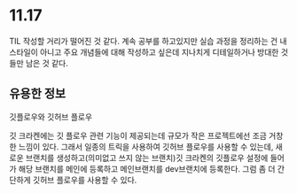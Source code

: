 # 11.17
TIL 작성할 거리가 떨어진 것 같다.
계속 공부를 하고있지만 실습 과정을 정리하는 건 내 스타일이 아니고
주요 개념들에 대해 작성하고 싶은데 지나치게 디테일하거나 방대한 것들만 남은 것 같다.

## 유용한 정보
깃플로우와 깃허브 플로우

깃 크라켄에는 깃 플로우 관련 기능이 제공되는데 규모가 작은 프로젝트에선 조금 거창한 느낌이 있다. 그래서 일종의 트릭을 사용하여 깃허브 플로우를 사용할 수 있는데, 새로운 브랜치를 생성하고(의미없고 쓰지 않는 브랜치)깃 크라켄의 깃플로우 설정에 들어가 해당 브랜치를 메인에 등록하고 메인브랜치를 dev브랜치에 등록한다. 그럼 좀 더 간단하게 깃허브 플로우를 사용할 수 있다.